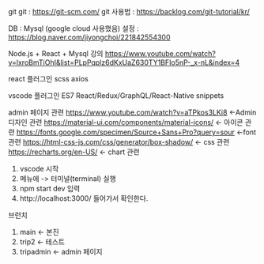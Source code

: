 git
git : https://git-scm.com/
git 사용법 : https://backlog.com/git-tutorial/kr/

DB : Mysql (google cloud 사용했음)
설정 : https://blog.naver.com/jiyongchoi/221842554300

Node.js + React + Mysql 강의
https://www.youtube.com/watch?v=lxroBmTiOhI&list=PLpPqplz6dKxUaZ630TY1BFIo5nP-_x-nL&index=4

react 플러그인
scss
axios


vscode 플러그인
ES7 React/Redux/GraphQL/React-Native snippets

admin 페이지 관련
https://www.youtube.com/watch?v=aTPkos3LKi8  <-Admin 디자인 관련
https://material-ui.com/components/material-icons/ <- 아이콘 관련
https://fonts.google.com/specimen/Source+Sans+Pro?query=sour <-font 관련
https://html-css-js.com/css/generator/box-shadow/ <- css 관련
https://recharts.org/en-US/ <- chart 관련

1. vscode 시작
2. 메뉴에 -> 터미널(terminal) 실행
3. npm start dev 입력
4. http://localhost:3000/ 들어가서 확인한다.

브런치
1. main <- 본진
2. trip2 <- 테스트
4. tripadmin <- admin 페이지

